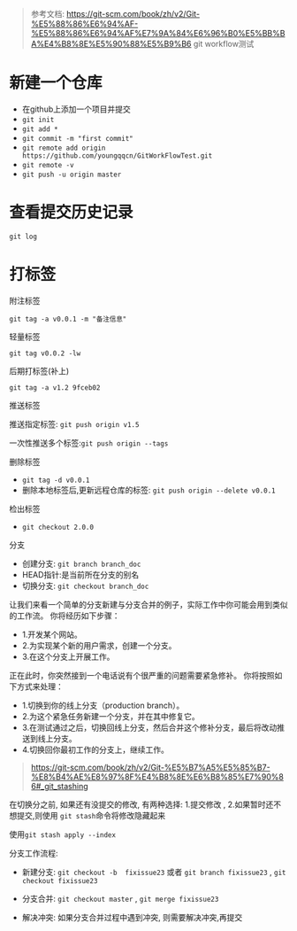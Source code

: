 > 参考文档: https://git-scm.com/book/zh/v2/Git-%E5%88%86%E6%94%AF-%E5%88%86%E6%94%AF%E7%9A%84%E6%96%B0%E5%BB%BA%E4%B8%8E%E5%90%88%E5%B9%B6
git workflow测试


# 新建一个仓库

- 在github上添加一个项目并提交
- `git init`
- `git add *`
- `git commit -m "first commit"`
- `git remote add origin https://github.com/youngqqcn/GitWorkFlowTest.git`
- `git remote -v`
- `git push -u origin master`


# 查看提交历史记录

`git log`


# 打标签

附注标签

`git tag -a v0.0.1 -m "备注信息"`


轻量标签

`git tag v0.0.2 -lw`

后期打标签(补上)

`git tag -a v1.2 9fceb02`


推送标签

推送指定标签: `git push origin v1.5`

一次性推送多个标签:`git push origin --tags`



删除标签

- `git tag -d v0.0.1`
- 删除本地标签后,更新远程仓库的标签: `git push origin --delete v0.0.1`

检出标签

- `git checkout 2.0.0`


分支

- 创建分支: `git branch branch_doc`
- HEAD指针:是当前所在分支的别名
- 切换分支: `git checkout branch_doc`


让我们来看一个简单的分支新建与分支合并的例子，实际工作中你可能会用到类似的工作流。 你将经历如下步骤：

- 1.开发某个网站。
- 2.为实现某个新的用户需求，创建一个分支。
- 3.在这个分支上开展工作。

正在此时，你突然接到一个电话说有个很严重的问题需要紧急修补。 你将按照如下方式来处理：

- 1.切换到你的线上分支（production branch）。
- 2.为这个紧急任务新建一个分支，并在其中修复它。
- 3.在测试通过之后，切换回线上分支，然后合并这个修补分支，最后将改动推送到线上分支。
- 4.切换回你最初工作的分支上，继续工作。


> https://git-scm.com/book/zh/v2/Git-%E5%B7%A5%E5%85%B7-%E8%B4%AE%E8%97%8F%E4%B8%8E%E6%B8%85%E7%90%86#_git_stashing

在切换分之前, 如果还有没提交的修改, 有两种选择: 1.提交修改 , 2.如果暂时还不想提交,则使用 `git stash`命令将修改隐藏起来

使用`git stash apply --index`


分支工作流程:

- 新建分支: `git checkout -b  fixissue23`  或者 `git branch fixissue23` , `git checkout fixissue23`

- 分支合并: `git checkout master` , `git merge fixissue23`


- 解决冲突: 如果分支合并过程中遇到冲突, 则需要解决冲突,再提交


